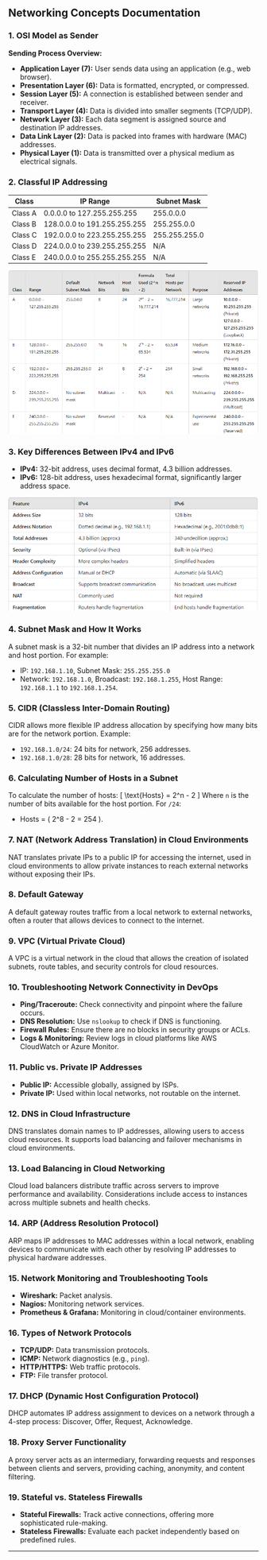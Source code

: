 ## Networking Concepts Documentation

### 1. OSI Model as Sender

**Sending Process Overview:**
- **Application Layer (7):** User sends data using an application (e.g., web browser).
- **Presentation Layer (6):** Data is formatted, encrypted, or compressed.
- **Session Layer (5):** A connection is established between sender and receiver.
- **Transport Layer (4):** Data is divided into smaller segments (TCP/UDP).
- **Network Layer (3):** Each data segment is assigned source and destination IP addresses.
- **Data Link Layer (2):** Data is packed into frames with hardware (MAC) addresses.
- **Physical Layer (1):** Data is transmitted over a physical medium as electrical signals.

### 2. Classful IP Addressing

| Class    | IP Range              | Subnet Mask        |
|----------|-----------------------|--------------------|
| Class A  | 0.0.0.0 to 127.255.255.255 | 255.0.0.0          |
| Class B  | 128.0.0.0 to 191.255.255.255 | 255.255.0.0        |
| Class C  | 192.0.0.0 to 223.255.255.255 | 255.255.255.0      |
| Class D  | 224.0.0.0 to 239.255.255.255 | N/A                |
| Class E  | 240.0.0.0 to 255.255.255.255 | N/A                |

![Summary table for classful IP addressing](./images/Summary%20table%20for%20classful%20IP%20addressing.png)

### 3. Key Differences Between IPv4 and IPv6
- **IPv4:** 32-bit address, uses decimal format, 4.3 billion addresses.
- **IPv6:** 128-bit address, uses hexadecimal format, significantly larger address space.

![Key Differences Between IPv4 and IPv6](./images/Key%20Differences%20Between%20IPv4%20and%20IPv6.png)

### 4. Subnet Mask and How It Works
A subnet mask is a 32-bit number that divides an IP address into a network and host portion. For example:
- IP: `192.168.1.10`, Subnet Mask: `255.255.255.0`
- Network: `192.168.1.0`, Broadcast: `192.168.1.255`, Host Range: `192.168.1.1` to `192.168.1.254`.

### 5. CIDR (Classless Inter-Domain Routing)
CIDR allows more flexible IP address allocation by specifying how many bits are for the network portion. Example:
- `192.168.1.0/24`: 24 bits for network, 256 addresses.
- `192.168.1.0/28`: 28 bits for network, 16 addresses.

### 6. Calculating Number of Hosts in a Subnet
To calculate the number of hosts:
\[ \text{Hosts} = 2^n - 2 \]
Where `n` is the number of bits available for the host portion. For `/24`:
- Hosts = \( 2^8 - 2 = 254 \).

### 7. NAT (Network Address Translation) in Cloud Environments
NAT translates private IPs to a public IP for accessing the internet, used in cloud environments to allow private instances to reach external networks without exposing their IPs.

### 8. Default Gateway
A default gateway routes traffic from a local network to external networks, often a router that allows devices to connect to the internet.

### 9. VPC (Virtual Private Cloud)
A VPC is a virtual network in the cloud that allows the creation of isolated subnets, route tables, and security controls for cloud resources.

### 10. Troubleshooting Network Connectivity in DevOps
- **Ping/Traceroute:** Check connectivity and pinpoint where the failure occurs.
- **DNS Resolution:** Use `nslookup` to check if DNS is functioning.
- **Firewall Rules:** Ensure there are no blocks in security groups or ACLs.
- **Logs & Monitoring:** Review logs in cloud platforms like AWS CloudWatch or Azure Monitor.

### 11. Public vs. Private IP Addresses
- **Public IP:** Accessible globally, assigned by ISPs.
- **Private IP:** Used within local networks, not routable on the internet.

### 12. DNS in Cloud Infrastructure
DNS translates domain names to IP addresses, allowing users to access cloud resources. It supports load balancing and failover mechanisms in cloud environments.

### 13. Load Balancing in Cloud Networking
Cloud load balancers distribute traffic across servers to improve performance and availability. Considerations include access to instances across multiple subnets and health checks.

### 14. ARP (Address Resolution Protocol)
ARP maps IP addresses to MAC addresses within a local network, enabling devices to communicate with each other by resolving IP addresses to physical hardware addresses.

### 15. Network Monitoring and Troubleshooting Tools
- **Wireshark:** Packet analysis.
- **Nagios:** Monitoring network services.
- **Prometheus & Grafana:** Monitoring in cloud/container environments.

### 16. Types of Network Protocols
- **TCP/UDP:** Data transmission protocols.
- **ICMP:** Network diagnostics (e.g., `ping`).
- **HTTP/HTTPS:** Web traffic protocols.
- **FTP:** File transfer protocol.

### 17. DHCP (Dynamic Host Configuration Protocol)
DHCP automates IP address assignment to devices on a network through a 4-step process: Discover, Offer, Request, Acknowledge.

### 18. Proxy Server Functionality
A proxy server acts as an intermediary, forwarding requests and responses between clients and servers, providing caching, anonymity, and content filtering.

### 19. Stateful vs. Stateless Firewalls
- **Stateful Firewalls:** Track active connections, offering more sophisticated rule-making.
- **Stateless Firewalls:** Evaluate each packet independently based on predefined rules.

---
